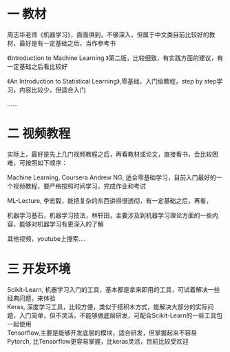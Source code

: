 # 一 教材

 周志华老师《机器学习》，面面俱到，不够深入，但属于中文类目前比较好的教材，最好是有一定基础之后，当作参考书</br>

《Introduction to Machine Learning 》第二版，比较细致，有实践方面的建议，有一定基础之后看比较好</br>

《An Introduction to Statistical Learning》,零基础，入门级教程，step by step学习，内容比较少，但适合入门</br>

......</br>

# 二 视频教程

实际上，最好是先上几门视频教程之后，再看教材或论文，直接看书，会比较困难，可按照如下顺序：</br>

Machine Learning, Coursera  Andrew NG, 适合零基础学习，目前入门最好的一个视频教程，要严格按照时间学习，完成作业和考试</br>

ML-Lecture, 李宏毅，能把复杂的东西讲得很透彻，有一定基础之后，再看，</br>

机器学习基石，机器学习技法，林轩田，主要涉及到机器学习理论方面的一些内容，能够对机器学习有更深入的了解</br>

其他视频，youtube上搜索....</br>

# 三 开发环境

Scikit-Learn, 机器学习入门的工具，基本都是拿来即用的工具，可试着解决一些经典问题，来体验</br>
Keras, 深度学习工具，比较方便，类似于搭积木方式，能解决大部分的实际问题，入门简单，但不灵活，不能够做底层研发，可配合Scikit-Learn的一些工具包一起使用</br>
Tensorflow,主要是能够开发底层的模块，适合研发，但掌握起来不容易</br>
Pytorch, 比Tensorflow更容易掌握，比keras灵活，目前比较受欢迎</br>
